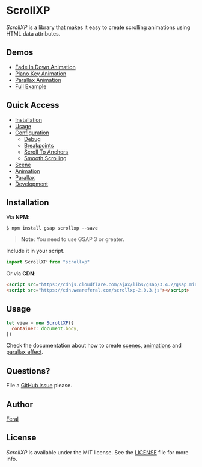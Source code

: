 # ScrollXP

_ScrollXP_ is a library that makes it easy to create scrolling animations using HTML data attributes.

## Demos

- [Fade In Down Animation](https://codepen.io/weareferal/full/eYdNNzq)
- [Piano Key Animation](https://codepen.io/weareferal/full/WNGvvpY)
- [Parallax Animation](https://codepen.io/weareferal/full/abmOOwd)
- [Full Example](https://weareferal.github.io/scrollxp/)

## Quick Access

- [Installation](#installation)
- [Usage](#usage)
- [Configuration](/docs/configuration.md)
  - [Debug](/docs/configuration.md#debug)
  - [Breakpoints](/docs/configuration.md#breakpoints)
  - [Scroll To Anchors](/docs/configuration.md#scroll-to-anchors)
  - [Smooth Scrolling](/docs/configuration.md#smooth-scrolling)
- [Scene](/docs/scene/README.md)
- [Animation](/docs/animation/README.md)
- [Parallax](/docs/parallax/README.md)
- [Development](/docs/development.md)

## Installation

Via **NPM**:

```
$ npm install gsap scrollxp --save
```

> **Note**: You need to use GSAP 3 or greater.

Include it in your script.

```js
import ScrollXP from "scrollxp"
```

Or via **CDN**:

```html
<script src="https://cdnjs.cloudflare.com/ajax/libs/gsap/3.4.2/gsap.min.js"></script>
<script src="https://cdn.weareferal.com/scrollxp-2.0.3.js"></script>
```

## Usage

```js
let view = new ScrollXP({
  container: document.body,
})
```

Check the documentation about how to create [scenes](/docs/scene/README.md), [animations](/docs/animation/README.md) and [parallax effect](/docs/parallax/README.md).

## Questions?

File a [GitHub issue](https://github.com/weareferal/scrollxp/issues/new) please.

## Author

[Feral](https://weareferal.com/)

## License

_ScrollXP_ is available under the MIT license. See the [LICENSE](https://github.com/weareferal/scrollxp/blob/master/LICENSE) file for more info.
